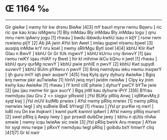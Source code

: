 # Œ 1164 ‰
---
Gir gieAw ] nwmy hir kw drsnu BieAw ]4]3] mY baurI myrw rwmu Bqwru
] ric ric qw kau krau isMgwru ]1] Bly inMdau Bly inMdau Bly inMdau logu
] qnu mnu rwm ipAwry jogu ]1] rhwau ] bwdu ibbwdu kwhU isau n kIjY ]
rsnw rwm rswienu pIjY ]2] Ab jIA jwin AYsI bin AweI ] imlau
gupwl nIswnu bjweI ]3] ausqiq inMdw krY nru koeI ] nwmy sRIrMgu Bytl
soeI ]4]4] kbhU KIir Kwf GIau n BwvY ] kbhU Gr Gr tUk mgwvY ]
kbhU kUrnu cny ibnwvY ]1] ijau rwmu rwKY iqau rhIAY ry BweI ] hir kI
mihmw ikCu kQnu n jweI ]1] rhwau ] kbhU qury qurMg ncwvY ] kbhU pwie
pnhIE n pwvY ]2] kbhU Kwt supydI suvwvY ] kbhU BUim pYAwru n pwvY
]3] Bniq nwmdyau ieku nwmu insqwrY ] ijh guru imlY iqh pwir auqwrY
]4]5] hsq Kylq qyry dyhury AwieAw ] Bgiq krq nwmw pkir auTwieAw
]1] hInVI jwiq myrI jwidm rwieAw ] CIpy ky jnim kwhy kau AwieAw
]1] rhwau ] lY kmlI cilE pltwie ] dyhurY pwCY bYTw jwie ]2] ijau
ijau nwmw hir gux aucrY ] Bgq jnW kau dyhurw iPrY ]3]6]
BYrau nwmdyau jIau Gru 2
<> siqgur pRswid ]
jYsI BUKy pRIiq Anwj ] iqRKwvMq jl syqI kwj ] jYsI mUV kutMb prwiex ]
AYsI nwmy pRIiq nrwiex ]1] nwmy pRIiq nwrwiex lwgI ] shj suBwie
BieE bYrwgI ]1] rhwau ] jYsI pr purKw rq nwrI ] loBI nru Dn kw
ihqkwrI ] kwmI purK kwmnI ipAwrI ] AYsI nwmy pRIiq murwrI ]2] sweI
pRIiq ij Awpy lwey ] gur prswdI duibDw jwey ] kbhu n qUtis rihAw
smwie ] nwmy icqu lwieAw sic nwie ]3] jYsI pRIiq bwirk Aru mwqw ]
AYsw hir syqI mnu rwqw ] pRxvY nwmdyau lwgI pRIiq ] goibdu bsY hmwrY
cIiq ]4]1]7] Gr kI nwir
####
